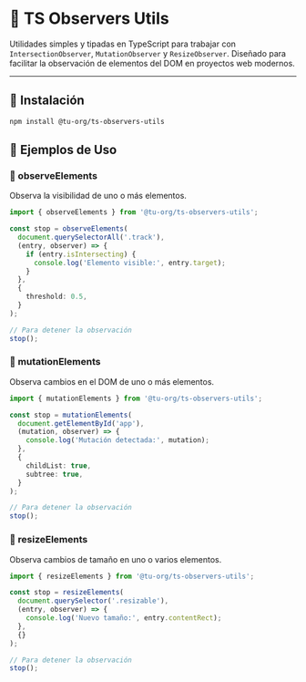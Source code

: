# 📡 TS Observers Utils

Utilidades simples y tipadas en TypeScript para trabajar con `IntersectionObserver`, `MutationObserver` y `ResizeObserver`. Diseñado para facilitar la observación de elementos del DOM en proyectos web modernos.

---

## 🚀 Instalación

```bash
npm install @tu-org/ts-observers-utils
 ```
## 🧪 Ejemplos de Uso

### 🧭 observeElements  
Observa la visibilidad de uno o más elementos.

```ts
import { observeElements } from '@tu-org/ts-observers-utils';

const stop = observeElements(
  document.querySelectorAll('.track'),
  (entry, observer) => {
    if (entry.isIntersecting) {
      console.log('Elemento visible:', entry.target);
    }
  },
  {
    threshold: 0.5,
  }
);

// Para detener la observación
stop();
 ```
### 🧭 mutationElements   
Observa cambios en el DOM de uno o más elementos.

```ts
import { mutationElements } from '@tu-org/ts-observers-utils';

const stop = mutationElements(
  document.getElementById('app'),
  (mutation, observer) => {
    console.log('Mutación detectada:', mutation);
  },
  {
    childList: true,
    subtree: true,
  }
);

// Para detener la observación
stop();
 ```
### 🧭 resizeElements   
Observa cambios de tamaño en uno o varios elementos.

```ts
import { resizeElements } from '@tu-org/ts-observers-utils';

const stop = resizeElements(
  document.querySelector('.resizable'),
  (entry, observer) => {
    console.log('Nuevo tamaño:', entry.contentRect);
  },
  {}
);

// Para detener la observación
stop();
 ```